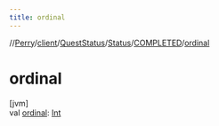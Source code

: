 ```yaml
---
title: ordinal
---
```

//[Perry](../../../../../index.html)/[client](../../../index.html)/[QuestStatus](../../index.html)/[Status](../index.html)/[COMPLETED](index.html)/[ordinal](ordinal.html)



# ordinal



[jvm]\
val [ordinal](ordinal.html): [Int](https://kotlinlang.org/api/latest/jvm/stdlib/kotlin/-int/index.html)




